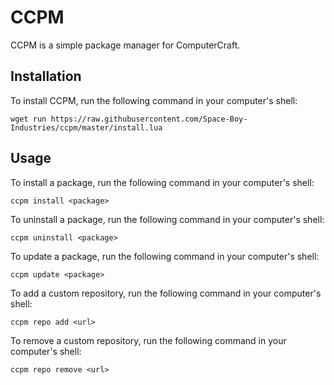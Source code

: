 # CCPM
CCPM is a simple package manager for ComputerCraft.

## Installation
To install CCPM, run the following command in your computer's shell:
```
wget run https://raw.githubusercontent.com/Space-Boy-Industries/ccpm/master/install.lua
```

## Usage
To install a package, run the following command in your computer's shell:
```
ccpm install <package>
```

To uninstall a package, run the following command in your computer's shell:
```
ccpm uninstall <package>
```

To update a package, run the following command in your computer's shell:
```
ccpm update <package>
```

To add a custom repository, run the following command in your computer's shell:
```
ccpm repo add <url>
```

To remove a custom repository, run the following command in your computer's shell:
```
ccpm repo remove <url>
```